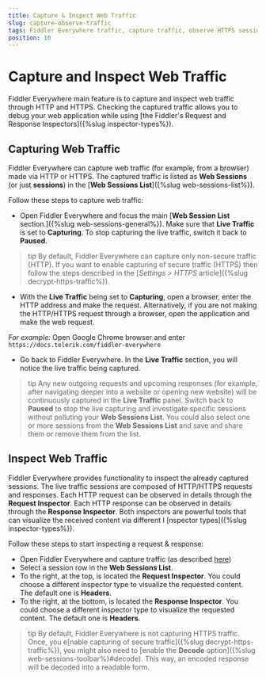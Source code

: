 ```yaml
---
title: Capture & Inspect Web Traffic
slug: capture-observe-traffic
tags: Fiddler Everywhere traffic, capture traffic, observe HTTPS sessions, inspect web traffic, inspect web sessions
position: 10
---
```


# Capture and Inspect Web Traffic

Fiddler Everywhere main feature is to capture and inspect web traffic through HTTP and HTTPS. Checking the captured traffic allows you to debug your web application while using [the Fiddler's Request and Response Inspectors]({%slug inspector-types%}).

## Capturing Web Traffic

Fiddler Everywhere can capture web traffic (for example, from a browser) made via HTTP or HTTPS. The captured traffic is listed as __Web Sessions__ (or just __sessions__) in the [__Web Sessions List__]({%slug web-sessions-list%}).

Follow these steps to capture web traffic:

- Open Fiddler Everywhere and focus the main [__Web Session List__ section.]({%slug web-sessions-general%}). Make sure that __Live Traffic__ is set to __Capturing__. To stop capturing the live traffic, switch it back to __Paused__.

>tip By default, Fiddler Everywhere can capture only non-secure traffic (HTTP). If you want to enable capturing of secure traffic (HTTPS) then follow the steps described in the [_Settings > HTTPS_ article]({%slug decrypt-https-traffic%}).

- With the __Live Traffic__ being set to __Capturing__, open a browser, enter the HTTP address and make the request. Alternatively, if you are not making the HTTP/HTTPS request through a browser, open the application and make the web request.

_For example:_ Open Google Chrome browser and enter `https://docs.telerik.com/fiddler-everywhere`

- Go back to Fiddler Everywhere. In the __Live Traffic__ section, you will notice the live traffic being captured.

>tip Any new outgoing requests and upcoming responses (for example, after navigating deeper into a website or opening new website) will be continuously captured in the __Live Traffic__ panel. Switch back to __Paused__ to stop the live capturing and investigate specific sessions without polluting your __Web Sessions List__. You could also select one or more sessions from the __Web Sessions List__ and save and share them or remove them from the list.

## Inspect Web Traffic

Fiddler Everywhere provides functionality to inspect the already captured sessions. The live traffic sessions are composed of HTTP/HTTPS requests and responses. Each HTTP request can be observed in details through the **Request Inspector**. Each HTTP response can be observed in details through the **Response Inspector**. Both inspectors are powerful tools that can visualize the received content via different I [nspector types]({%slug inspector-types%}).

Follow these steps to start inspecting a request & response:

- Open Fiddler Everywhere and capture traffic (as described [here](#capturing-web-traffic))
- Select a session row in the __Web Sessions List__.
- To the right, at the top, is located the __Request Inspector__. You could choose a different inspector type to visualize the requested content. The default one is __Headers__.
- To the right, at the bottom, is located the __Response Inspector__. You could choose a different inspector type to visualize the requested content. The default one is __Headers__.

>tip By default, Fiddler Everywhere is not capturing HTTPS traffic. Once, you e[nable capturing of secure traffic]({%slug decrypt-https-traffic%}), you might also need to [enable the __Decode__ option]({%slug web-sessions-toolbar%}#decode). This way, an encoded response will be decoded into a readable form.